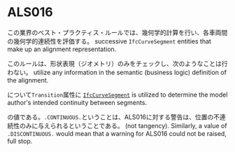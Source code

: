 # ALS016

この業界のベスト・プラクティス・ルールでは、幾何学的計算を行い、各車両間の幾何学的連続性を評価する。
successive `IfcCurveSegment` entities that make up an alignment representation.

このルールは、形状表現（ジオメトリ）のみをチェックし、次のようなことは行わない。
utilize any information in the semantic (business logic) definition of the alignment.

について`Transition`属性に 
[`IfcCurveSegment`](https://standards.buildingsmart.org/IFC/RELEASE/IFC4_3/HTML/lexical/IfcCurveSegment.htm)
is utilized to determine the model author's intended
continuity between segments.

の値である。`.CONTINUOUS.`ということは、ALS016に対する警告は、位置の不連続性のみに与えられるということである。
(not tangency).
Similarly, a value of `.DISCONTINUOUS.` would mean that a warning for ALS016 could not be raised,
full stop.